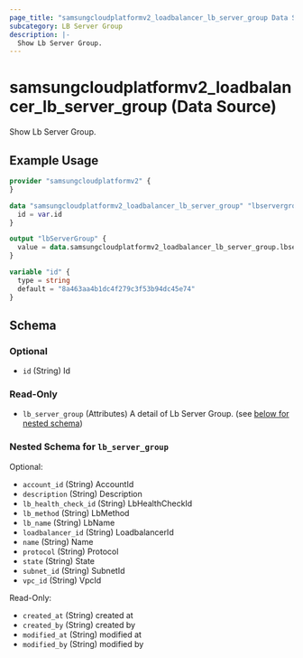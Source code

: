 ```yaml
---
page_title: "samsungcloudplatformv2_loadbalancer_lb_server_group Data Source - samsungcloudplatformv2"
subcategory: LB Server Group
description: |-
  Show Lb Server Group.
---
```


# samsungcloudplatformv2_loadbalancer_lb_server_group (Data Source)

Show Lb Server Group.

## Example Usage

```terraform
provider "samsungcloudplatformv2" {
}

data "samsungcloudplatformv2_loadbalancer_lb_server_group" "lbservergroup" {
  id = var.id
}

output "lbServerGroup" {
  value = data.samsungcloudplatformv2_loadbalancer_lb_server_group.lbservergroup
}

variable "id" {
  type = string
  default = "8a463aa4b1dc4f279c3f53b94dc45e74"
}
```

<!-- schema generated by tfplugindocs -->
## Schema

### Optional

- `id` (String) Id

### Read-Only

- `lb_server_group` (Attributes) A detail of Lb Server Group. (see [below for nested schema](#nestedatt--lb_server_group))

<a id="nestedatt--lb_server_group"></a>
### Nested Schema for `lb_server_group`

Optional:

- `account_id` (String) AccountId
- `description` (String) Description
- `lb_health_check_id` (String) LbHealthCheckId
- `lb_method` (String) LbMethod
- `lb_name` (String) LbName
- `loadbalancer_id` (String) LoadbalancerId
- `name` (String) Name
- `protocol` (String) Protocol
- `state` (String) State
- `subnet_id` (String) SubnetId
- `vpc_id` (String) VpcId

Read-Only:

- `created_at` (String) created at
- `created_by` (String) created by
- `modified_at` (String) modified at
- `modified_by` (String) modified by